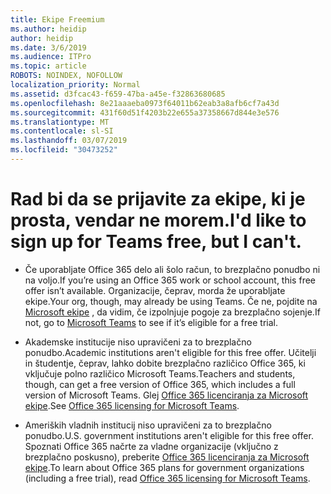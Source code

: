 ```yaml
---
title: Ekipe Freemium
ms.author: heidip
author: heidip
ms.date: 3/6/2019
ms.audience: ITPro
ms.topic: article
ROBOTS: NOINDEX, NOFOLLOW
localization_priority: Normal
ms.assetid: d3fcac43-f659-47ba-a45e-f32863680685
ms.openlocfilehash: 8e21aaaeba0973f64011b62eab3a8afb6cf7a43d
ms.sourcegitcommit: 431f60d51f4203b22e655a37358667d844e3e576
ms.translationtype: MT
ms.contentlocale: sl-SI
ms.lasthandoff: 03/07/2019
ms.locfileid: "30473252"
---
```

# <a name="id-like-to-sign-up-for-teams-free-but-i-cant"></a><span data-ttu-id="77699-102">Rad bi da se prijavite za ekipe, ki je prosta, vendar ne morem.</span><span class="sxs-lookup"><span data-stu-id="77699-102">I'd like to sign up for Teams free, but I can't.</span></span>

- <span data-ttu-id="77699-103">Če uporabljate Office 365 delo ali šolo račun, to brezplačno ponudbo ni na voljo.</span><span class="sxs-lookup"><span data-stu-id="77699-103">If you’re using an Office 365 work or school account, this free offer isn’t available.</span></span> <span data-ttu-id="77699-104">Organizacije, čeprav, morda že uporabljate ekipe.</span><span class="sxs-lookup"><span data-stu-id="77699-104">Your org, though, may already be using Teams.</span></span> <span data-ttu-id="77699-105">Če ne, pojdite na [Microsoft ekipe](https://products.office.com/en-us/microsoft-teams/group-chat-software) , da vidim, če izpolnjuje pogoje za brezplačno sojenje.</span><span class="sxs-lookup"><span data-stu-id="77699-105">If not, go to [Microsoft Teams](https://products.office.com/en-us/microsoft-teams/group-chat-software) to see if it’s eligible for a free trial.</span></span>

- <span data-ttu-id="77699-106">Akademske institucije niso upravičeni za to brezplačno ponudbo.</span><span class="sxs-lookup"><span data-stu-id="77699-106">Academic institutions aren't eligible for this free offer.</span></span> <span data-ttu-id="77699-107">Učitelji in študentje, čeprav, lahko dobite brezplačno različico Office 365, ki vključuje polno različico Microsoft Teams.</span><span class="sxs-lookup"><span data-stu-id="77699-107">Teachers and students, though, can get a free version of Office 365, which includes a full version of Microsoft Teams.</span></span> <span data-ttu-id="77699-108">Glej [Office 365 licenciranja za Microsoft ekipe](https://docs.microsoft.com/microsoftteams/office-365-licensing).</span><span class="sxs-lookup"><span data-stu-id="77699-108">See [Office 365 licensing for Microsoft Teams](https://docs.microsoft.com/microsoftteams/office-365-licensing).</span></span>

- <span data-ttu-id="77699-109">Ameriških vladnih institucij niso upravičeni za to brezplačno ponudbo.</span><span class="sxs-lookup"><span data-stu-id="77699-109">U.S. government institutions aren't eligible for this free offer.</span></span> <span data-ttu-id="77699-110">Spoznati Office 365 načrte za vladne organizacije (vključno z brezplačno poskusno), preberite [Office 365 licenciranja za Microsoft ekipe](https://docs.microsoft.com/microsoftteams/office-365-licensing).</span><span class="sxs-lookup"><span data-stu-id="77699-110">To learn about Office 365 plans for government organizations (including a free trial), read [Office 365 licensing for Microsoft Teams](https://docs.microsoft.com/microsoftteams/office-365-licensing).</span></span>


